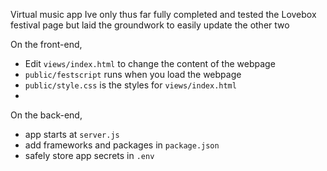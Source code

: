 Virtual music app
Ive only thus far fully completed and tested the Lovebox festival page but laid the groundwork to easily update the other two


On the front-end,

- Edit `views/index.html` to change the content of the webpage
- `public/festscript` runs when you load the webpage 
- `public/style.css` is the styles for `views/index.html`
-


On the back-end,

- app starts at `server.js`
- add frameworks and packages in `package.json`
- safely store app secrets in `.env` 


